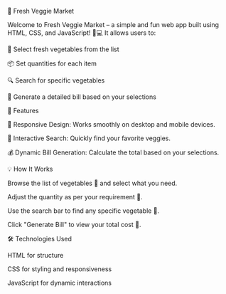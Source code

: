 🥕 Fresh Veggie Market

Welcome to Fresh Veggie Market – a simple and fun web app built using HTML, CSS, and JavaScript! 🌿💻 It allows users to:

🛒 Select fresh vegetables from the list

📦 Set quantities for each item

🔍 Search for specific vegetables

🧾 Generate a detailed bill based on your selections

🚀 Features

📱 Responsive Design: Works smoothly on desktop and mobile devices.

🥬 Interactive Search: Quickly find your favorite veggies.

💰 Dynamic Bill Generation: Calculate the total based on your selections.

💡 How It Works

Browse the list of vegetables 🥦 and select what you need.

Adjust the quantity as per your requirement 🧺.

Use the search bar to find any specific vegetable 🌽.

Click "Generate Bill" to view your total cost 🧾.

🛠️ Technologies Used

HTML for structure

CSS for styling and responsiveness

JavaScript for dynamic interactions

